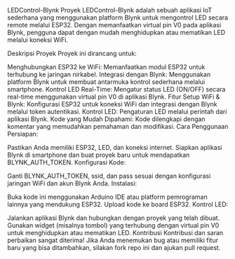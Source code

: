 LEDControl-Blynk
Proyek LEDControl-Blynk adalah sebuah aplikasi IoT sederhana yang menggunakan platform Blynk untuk mengontrol LED secara remote melalui ESP32. Dengan memanfaatkan virtual pin V0 pada aplikasi Blynk, pengguna dapat dengan mudah menghidupkan atau mematikan LED melalui koneksi WiFi.

Deskripsi Proyek
Proyek ini dirancang untuk:

Menghubungkan ESP32 ke WiFi: Memanfaatkan modul ESP32 untuk terhubung ke jaringan nirkabel.
Integrasi dengan Blynk: Menggunakan platform Blynk untuk membuat antarmuka kontrol sederhana melalui smartphone.
Kontrol LED Real-Time: Mengatur status LED (ON/OFF) secara real-time menggunakan virtual pin V0 di aplikasi Blynk.
Fitur
Setup WiFi & Blynk: Konfigurasi ESP32 untuk koneksi WiFi dan integrasi dengan Blynk melalui token autentikasi.
Kontrol LED: Pengaturan LED melalui perintah dari aplikasi Blynk.
Kode yang Mudah Dipahami: Kode dilengkapi dengan komentar yang memudahkan pemahaman dan modifikasi.
Cara Penggunaan
Persiapan:

Pastikan Anda memiliki ESP32, LED, dan koneksi internet.
Siapkan aplikasi Blynk di smartphone dan buat proyek baru untuk mendapatkan BLYNK_AUTH_TOKEN.
Konfigurasi Kode:

Ganti BLYNK_AUTH_TOKEN, ssid, dan pass sesuai dengan konfigurasi jaringan WiFi dan akun Blynk Anda.
Instalasi:

Buka kode ini menggunakan Arduino IDE atau platform pemrograman lainnya yang mendukung ESP32.
Upload kode ke board ESP32.
Kontrol LED:

Jalankan aplikasi Blynk dan hubungkan dengan proyek yang telah dibuat.
Gunakan widget (misalnya tombol) yang terhubung dengan virtual pin V0 untuk menghidupkan atau mematikan LED.
Kontribusi
Kontribusi dan saran perbaikan sangat diterima! Jika Anda menemukan bug atau memiliki fitur baru yang bisa ditambahkan, silakan fork repo ini dan ajukan pull request.
